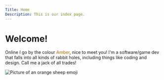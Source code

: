```yaml
---
Title: Home
Description: This is our index page.
---
```


Welcome!
==========================

Online I go by the colour <span style="color: #ad6b00;">Amber</span>, nice to meet you!
I'm a software/game dev that falls into all kinds of rabbit holes, including things like coding and design.
Call me a jack of all trades!

![Picture of an orange sheep emoji](image/sheep_simple.svg)